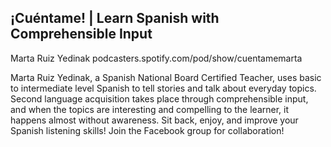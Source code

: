 ## ¡Cuéntame! | Learn Spanish with Comprehensible Input

Marta Ruiz Yedinak
podcasters.spotify.com/pod/show/cuentamemarta

Marta Ruiz Yedinak, a Spanish National Board Certified Teacher, uses basic to intermediate level Spanish to tell stories and talk about everyday topics. Second language acquisition takes place through comprehensible input, and when the topics are interesting and compelling to the learner, it happens almost without awareness. Sit back, enjoy, and improve your Spanish listening skills! Join the Facebook group for collaboration!
